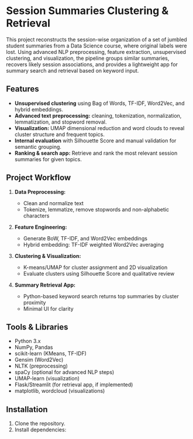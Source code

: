 # Session Summaries Clustering & Retrieval

This project reconstructs the session-wise organization of a set of jumbled student summaries from a Data Science course, where original labels were lost. Using advanced NLP preprocessing, feature extraction, unsupervised clustering, and visualization, the pipeline groups similar summaries, recovers likely session associations, and provides a lightweight app for summary search and retrieval based on keyword input.

## Features

- **Unsupervised clustering** using Bag of Words, TF-IDF, Word2Vec, and hybrid embeddings.
- **Advanced text preprocessing:** cleaning, tokenization, normalization, lemmatization, and stopword removal.
- **Visualization:** UMAP dimensional reduction and word clouds to reveal cluster structure and frequent topics.
- **Internal evaluation** with Silhouette Score and manual validation for semantic grouping.
- **Ranking & search app:** Retrieve and rank the most relevant session summaries for given topics.

## Project Workflow

1. **Data Preprocessing:**
   - Clean and normalize text
   - Tokenize, lemmatize, remove stopwords and non-alphabetic characters

2. **Feature Engineering:**
   - Generate BoW, TF-IDF, and Word2Vec embeddings
   - Hybrid embedding: TF-IDF weighted Word2Vec averaging

3. **Clustering & Visualization:**
   - K-means/UMAP for cluster assignment and 2D visualization
   - Evaluate clusters using Silhouette Score and qualitative review

4. **Summary Retrieval App:**
   - Python-based keyword search returns top summaries by cluster proximity
   - Minimal UI for clarity

## Tools & Libraries

- Python 3.x
- NumPy, Pandas
- scikit-learn (KMeans, TF-IDF)
- Gensim (Word2Vec)
- NLTK (preprocessing)
- spaCy (optional for advanced NLP steps)
- UMAP-learn (visualization)
- Flask/Streamlit (for retrieval app, if implemented)
- matplotlib, wordcloud (visualizations)

## Installation

1. Clone the repository.
2. Install dependencies:
